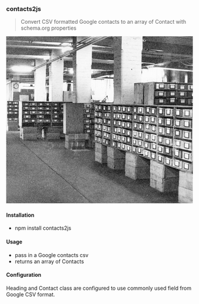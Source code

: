 ### contacts2js

> Convert CSV formatted Google contacts to an array of Contact with schema.org properties

![cards](cards.jpg)

#### Installation

- npm install contacts2js

#### Usage

- pass in a Google contacts csv
- returns an array of Contacts

#### Configuration

Heading and Contact class are configured to use commonly used field from Google CSV format.

